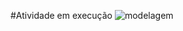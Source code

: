 #Atividade em execução
![modelagem](https://user-images.githubusercontent.com/65876332/124131148-809c5c80-da4d-11eb-911d-51f9ff8e6121.jpg)
